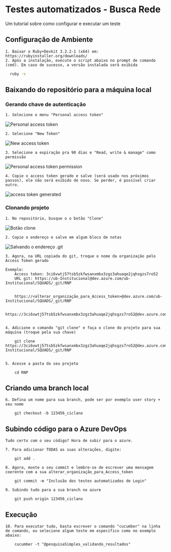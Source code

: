 
# Testes automatizados - Busca Rede

Um tutorial sobre como configurar e executar um teste


## Configuração de Ambiente
    1. Baixar o Ruby+Devkit 3.2.2-1 (x64) em: https://rubyinstaller.org/downloads/
    2. Após a instalação, execute o script abaixo no prompt de comando (cmd). Em caso de sucesso, a versão instalada será exibida
```bash
  ruby -v
```
## Baixando do repositório para a máquina local    
### Gerando chave de autenticação
    1. Selecione o menu "Personal access token"
![Personal access token](https://learn.microsoft.com/en-us/azure/devops/repos/git/media/select-personal-access-tokens.jpg?view=azure-devops)

    2. Selecione "New Token"
![New access token](https://learn.microsoft.com/en-us/azure/devops/repos/git/media/select-new-token.png?view=azure-devops)

    3. Selecione a expiração pra 90 dias e "Read, write & manage" como permissão
![Personal access token permission](https://i.ibb.co/PYzkPGf/new-access-token.png)

    4. Copie o access token gerado e salve (será usado nos próximos passos), ele não será exibido de novo. Se perder, é possível criar outro.
![access token generated](https://learn.microsoft.com/en-us/azure/devops/repos/git/media/copy-token-to-clipboard.png?view=azure-devops)  

### Clonando projeto
    1. No repositório, busque o o botão "Clone"
![Botão clone](https://learn.microsoft.com/en-us/azure/devops/repos/git/media/clone/visual-studio-2019/common/azure-repo.png?view=azure-devops)

    2. Copie o endereço e salve em algum bloco de notas
![Salvando o endereço .git](https://learn.microsoft.com/en-us/azure/devops/repos/git/media/clone/visual-studio-2019/common/azure-clone-repo.png?view=azure-devops)

    3. Agora, na URL copiada do git, troque o nome da organização pelo Access Token gerado

    Exemplo:
        Access token: 3ci6vwtj57tsb5zkfwsanxmbx3zgz3ahuaqe2jqhsgzs7ro52
        URL git: https://ub-Institucional@dev.azure.com/ub-Institucional/SQUADS/_git/RNP


        https://<alterar_organização_para_Access_token>@dev.azure.com/ub-Institucional/SQUADS/_git/RNP

        https://3ci6vwtj57tsb5zkfwsanxmbx3zgz3ahuaqe2jqhsgzs7ro52@dev.azure.com/{Organization}/{Project}/_git/RNP

    
    4. Adicione o comando "git clone" e faça o clone do projeto para sua máquina (troque pela sua chave)
        
        git clone https://3ci6vwtj57tsb5zkfwsanxmbx3zgz3ahuaqe2jqhsgzs7ro52@dev.azure.com/ub-Institucional/SQUADS/_git/RNP  

    
    5. Acesse a pasta do seu projeto
        
        cd RNP

## Criando uma branch local
    6. Defina um nome para sua branch, pode ser por exemplo user story + seu nome
        
        git checkout -b 123456_ciclano

## Subindo código para o Azure DevOps
    Tudo certo com o seu código? Hora de subir para o azure. 
    
    7. Para adicionar TODAS as suas alterações, digite:

        git add .

    8. Agora, monte o seu commit e lembre-se de escrever uma mensagem coerente com a sua alterar_organização_para_Access_token

        git commit -m "Inclusão dos testes automatizados de Login"

    9. Subindo tudo para a sua branch no azure

        git push origin 123456_ciclano


    
## Execução

    10. Para executar tudo, basta escrever o comando "cucumber" na linha de comando, ou selecione algum teste em específico como no exemplo abaixo:

        cucumber -t "@pesquisaSimples_validando_resultados"